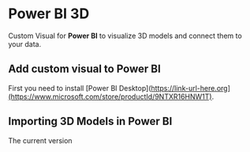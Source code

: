 # Power BI 3D
Custom Visual for **Power BI** to visualize 3D models and connect them to your data.
<br />
## Add custom visual to Power BI
First you need to install [Power BI Desktop](https://link-url-here.org](https://www.microsoft.com/store/productId/9NTXR16HNW1T).
<br />
## Importing 3D Models in Power BI
The current version
